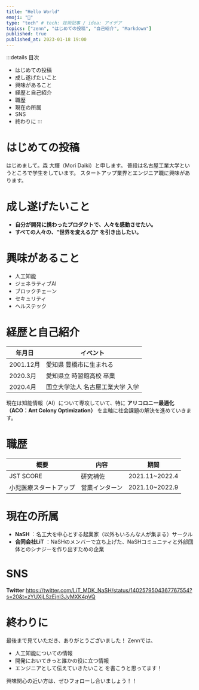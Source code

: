 ```yaml
---
title: "Hello World"
emoji: "🌊"
type: "tech" # tech: 技術記事 / idea: アイデア
topics: ["zenn", "はじめての投稿", "自己紹介", "Markdown"]
published: true
published_at: 2023-01-18 19:00
---
```

<!-- 目次 -->
:::details 目次
- はじめての投稿
- 成し遂げたいこと
- 興味があること
- 経歴と自己紹介
- 職歴
- 現在の所属
- SNS
- 終わりに
:::

# はじめての投稿
はじめまして。森 大輝（Mori Daiki）と申します。
普段は名古屋工業大学というところで学生をしています。
スタートアップ業界とエンジニア職に興味があります。

# 成し遂げたいこと
- **自分が開発に携わったプロダクトで、人々を感動させたい。**
- **すべての人々の、"世界を変える力" を引き出したい。**


# 興味があること
- 人工知能
- ジェネラティブAI
- ブロックチェーン
- セキュリティ
- ヘルステック


# 経歴と自己紹介
| 年月日 | イベント |
| ---- | ---- |
| 2001.12月 | 愛知県 豊橋市に生まれる |
| 2020.3月 | 愛知県立 時習館高校 卒業 |
| 2020.4月 | 国立大学法人 名古屋工業大学 入学 |

現在は知能情報（AI）について専攻していて、特に **アリコロニー最適化（ACO：Ant Colony Optimization）** を主軸に社会課題の解決を進めていきます。

# 職歴
| 概要 | 内容 | 期間 |
| ---- | ---- | ---- |
| JST SCORE | 研究補佐 | 2021.11~2022.4 |
| 小児医療スタートアップ | 営業インターン | 2021.10~2022.9 |

# 現在の所属
- **NaSH**
    ：名工大を中心とする起業家（以外もいろんな人が集まる）サークル
- **合同会社LiT**
    ：NaSHのメンバーで立ち上げた、NaSHコミュニティと外部団体とのシナジーを作り出すための企業

# SNS
**Twitter**
https://twitter.com/LiT_MDK_NaSH/status/1402579504367767554?s=20&t=zYUXjLSzEjnl3JyMXK4pVQ

# 終わりに
最後まで見ていただき、ありがとうございました！
Zennでは、
- 人工知能についての情報
- 開発においてきっと誰かの役に立つ情報
- エンジニアとして伝えていきたいこと を書こうと思ってます！

興味関心の近い方は、ぜひフォローし合いましょう！！